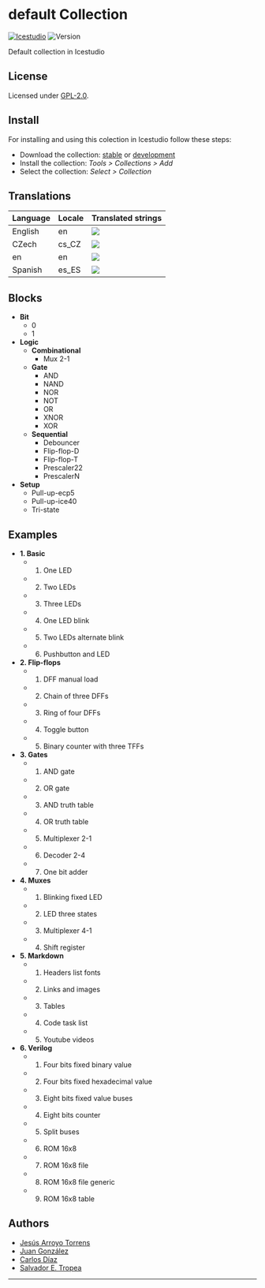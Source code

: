 

# default Collection

[![Icestudio][icestudio-image]][icestudio-url]
![Version][version-image]


Default collection in Icestudio


## License

Licensed under [GPL-2.0](https://opensource.org/licenses/GPL-2.0).

## Install

For installing and using this colection in Icestudio follow these steps:

* Download the collection: [stable](https://github.com/FPGAwars/collection-default/archive/refs/tags/v0.4.1.zip) or [development](https://github.com/FPGAwars/collection-default/archive/refs/heads/main.zip)
* Install the collection: *Tools > Collections > Add*
* Select the collection: *Select > Collection*

## Translations
| Language | Locale | Translated strings |
|----------|--------|--------------------|
| English  |  en    | ![](https://progress-bar.dev/100) |
| CZech |  cs_CZ | ![](https://progress-bar.dev/44) |
| en |  en | ![](https://progress-bar.dev/100) |
| Spanish |  es_ES | ![](https://progress-bar.dev/100) |

## Blocks
* **Bit**
  * 0
  * 1
* **Logic**
  * **Combinational**
    * Mux 2-1
  * **Gate**
    * AND
    * NAND
    * NOR
    * NOT
    * OR
    * XNOR
    * XOR
  * **Sequential**
    * Debouncer
    * Flip-flop-D
    * Flip-flop-T
    * Prescaler22
    * PrescalerN
* **Setup**
  * Pull-up-ecp5
  * Pull-up-ice40
  * Tri-state

## Examples
* **1. Basic**
  * 01. One LED
  * 02. Two LEDs
  * 03. Three LEDs
  * 04. One LED blink
  * 05. Two LEDs alternate blink
  * 06. Pushbutton and LED
* **2. Flip-flops**
  * 01. DFF manual load
  * 02. Chain of three DFFs
  * 03. Ring of four DFFs
  * 04. Toggle button
  * 05. Binary counter with three TFFs
* **3. Gates**
  * 01. AND gate
  * 02. OR gate
  * 03. AND truth table
  * 04. OR truth table
  * 05. Multiplexer 2-1
  * 06. Decoder 2-4
  * 07. One bit adder
* **4. Muxes**
  * 01. Blinking fixed LED
  * 02. LED three states
  * 03. Multiplexer 4-1
  * 04. Shift register
* **5. Markdown**
  * 01. Headers list fonts
  * 02. Links and images
  * 03. Tables
  * 04. Code task list
  * 05. Youtube videos
* **6. Verilog**
  * 01. Four bits fixed binary value
  * 02. Four bits fixed hexadecimal value
  * 03. Eight bits fixed value buses
  * 04. Eight bits counter
  * 05. Split buses
  * 06. ROM 16x8
  * 07. ROM 16x8 file
  * 08. ROM 16x8 file generic
  * 09. ROM 16x8 table

## Authors
* [Jesús Arroyo Torrens](https://github.com/Jesus89)
* [Juan González](https://github.com/Obijuan)
* [Carlos Díaz](https://github.com/C47D)
* [Salvador E. Tropea](https://github.com/set-soft)



-------


<!-- Badges -->
[icestudio-image]: https://img.shields.io/badge/collection-icestudio-blue.svg
[icestudio-url]: https://github.com/FPGAwars/icestudio
[version-image]: https://img.shields.io/badge/version-v0.4.1-orange.svg
